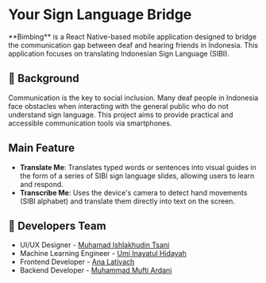 <h1>Your Sign Language Bridge</h1>
**Bimbing** is a React Native-based mobile application designed to bridge the communication gap between deaf and hearing friends in Indonesia. This application focuses on translating Indonesian Sign Language (SIBI).

## 🎯 Background
Communication is the key to social inclusion. Many deaf people in Indonesia face obstacles when interacting with the general public who do not understand sign language. This project aims to provide practical and accessible communication tools via smartphones.

## Main Feature
- **Translate Me**: Translates typed words or sentences into visual guides in the form of a series of SIBI sign language slides, allowing users to learn and respond.
- **Transcribe Me**: Uses the device's camera to detect hand movements (SIBI alphabet) and translate them directly into text on the screen.

## 👥 Developers Team
- UI/UX Designer - <a href="https://github.com/iamTsani" title="Github Muhamad Ishlakhudin Tsani" target="_blank">Muhamad Ishlakhudin Tsani</a>
- Machine Learning Engineer - <a href="https://github.com/UmiHidayah12" title="GitHub Umi Inayatul Hidayah" target="_blank">Umi Inayatul Hidayah</a>
- Frontend Developer - <a href="https://github.com/analativach" title="Github Ana Lativach" target="_blank">Ana Lativach</a>
- Backend Developer - <a href="https://github.com/muftiardani" title="Github Muhammad Mufti Ardani" target="_blank">Muhammad Mufti Ardani</a>
